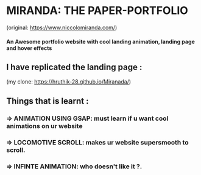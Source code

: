 # MIRANDA: THE PAPER-PORTFOLIO
(original: https://www.niccolomiranda.com/)
#### An Awesome portfolio website with cool landing animation, landing page and hover effects
## I have replicated the landing page : 
(my clone: https://hruthik-28.github.io/Miranada/)

## Things that is learnt :
### => ANIMATION USING GSAP:  must learn if u want cool animations on ur website
### => LOCOMOTIVE SCROLL:   makes ur website supersmooth to scroll.
### => INFINTE ANIMATION: who doesn't like it ?.
